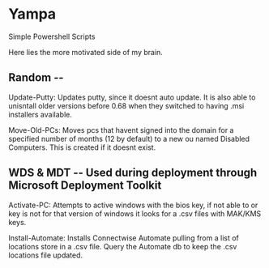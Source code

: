 # Yampa
Simple Powershell Scripts


Here lies the more motivated side of my brain.

<h2>Random --</h2>

  Update-Putty: Updates putty, since it doesnt auto update. It is also able to unisntall older versions before 0.68 when they switched to having .msi installers available.
  
  Move-Old-PCs: Moves pcs that havent signed into the domain for a specified number of months (12 by default) to a new ou named Disabled Computers. This is created if it doesnt exist.





<h2>WDS & MDT -- Used during deployment through Microsoft Deployment Toolkit </h2>

  Activate-PC: Attempts to active windows with the bios key, if not able to or key is not for that version of windows it looks for a .csv files with MAK/KMS keys.
  
  Install-Automate: Installs Connectwise Automate pulling from a list of locations store in a .csv file. Query the Automate db to keep the .csv locations file updated.
